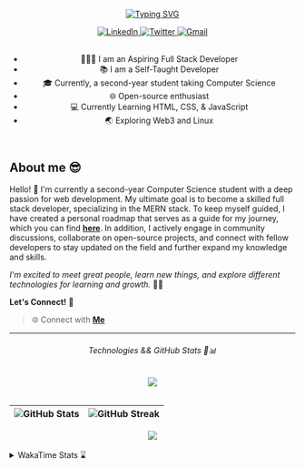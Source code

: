 
<header align="left">
  
[![Typing SVG](https://readme-typing-svg.demolab.com?font=poppins&weight=900&size=32&duration=4000&pause=800&color=FDFDFD&vCenter=true&width=800&lines=Welcome+to+my+GitHub+profile!+%F0%9F%91%8B;Let's+Connect!+%F0%9F%A4%9D)](https://git.io/typing-svg)
    
<section>
    <a href="https://www.linkedin.com/in/jfmartinz/">
    <img src="https://img.shields.io/badge/let's%20connect-LinkedIn-4d4f73?style=for-the-badge&amp;logo=linkedin&amp;logoColor=2677c8" alt="LinkedIn">
  </a>
  <a href="https://twitter.com/jfmartinz">
    <img src="https://img.shields.io/badge/follow%20Me-Twitter-4d4f73?style=for-the-badge&amp;logo=twitter&amp;logoColor=1d9bf0" alt="Twitter">
  </a>
  <a href="mailto:se.josephmartin@gmail.com">
    <img src="https://img.shields.io/badge/let's%20talk-gmail-4d4f73?style=for-the-badge&amp;logo=gmail&amp;logoColor=ea4335" alt="Gmail">
  </a>
</section><br>


- 🧑🏻‍💻 I am an Aspiring Full Stack Developer
- 📚 I am a Self-Taught Developer
- 🎓 Currently, a second-year student taking Computer Science 
- 🌐 Open-source enthusiast   
- 💻 Currently Learning HTML, CSS, & JavaScript
- 🌏 Exploring Web3 and Linux
</header>


  

<section align="left">

## About me 😎

Hello! 👋 I'm currently a second-year Computer Science student with a deep passion for web development. My ultimate goal is to become a skilled full stack developer, specializing in the MERN stack. To keep myself guided, I have created a personal roadmap that serves as a guide for my journey, which you can find [**here**](https://github.com/jfmartinz/mern-stack). In addition, I actively engage in community discussions, collaborate on open-source projects, and connect with fellow developers to stay updated on the field and further expand my knowledge and skills.

*I'm excited to meet great people, learn new things, and explore different technologies for learning and growth.* 🚀💫

**Let's Connect!** 🙌

> 🌐 Connect with  [**Me**](https://linkfree.io/jfmartinz) 
</section>

---

<section align="center">
  
  ###### Technologies && GitHub Stats 🔧📊
  
  <a href="https://skillicons.dev">
    <img src="https://skillicons.dev/icons?i=mongodb,expressjs,nodejs,react,html,css,tailwind,javascript,git,githubactions,md,linux" />
  </a><br><br>


| ![GitHub Stats](https://github-readme-stats.vercel.app/api?username=jfmartinz&show_icons=true&theme=tokyonight&hide_border=true&include_all_commits=false&count_private=false) | ![GitHub Streak](https://github-readme-streak-stats.herokuapp.com/?user=jfmartinz&theme=tokyonight&hide_border=true) |
| --- | --- | 


<!-- Visit https://committers.top/ to learn more about this -->

<a href="https://committers.top/philippines_public#jfmartinz">
          <img src="https://img.shields.io/static/v1?label=Most active GitHub users in PH&labelColor=4d4f73&message=➦&color=38bdae&style=for-the-badge&logo=github&logoColor=fffff"/>
</a>

</section>

<br>

<!-- To generate your own WakaTimem in your README profile.
Visit this repo: https://github.com/anmol098/waka-readme-stats -->
<details>
  
 <summary>  WakaTime Stats ⌛ </summary><br>
   
<!--START_SECTION:jfmartinz-->
![Code Time](http://img.shields.io/badge/Code%20Time-88%20hrs%205%20mins-blue)

**I'm an Early 🐤** 

```text
🌞 Morning                117 commits         █████░░░░░░░░░░░░░░░░░░░░   18.57 % 
🌆 Daytime                199 commits         ████████░░░░░░░░░░░░░░░░░   31.59 % 
🌃 Evening                284 commits         ███████████░░░░░░░░░░░░░░   45.08 % 
🌙 Night                  30 commits          █░░░░░░░░░░░░░░░░░░░░░░░░   04.76 % 
```
📅 **I'm Most Productive on Thursday** 

```text
Monday                   90 commits          ████░░░░░░░░░░░░░░░░░░░░░   14.29 % 
Tuesday                  73 commits          ███░░░░░░░░░░░░░░░░░░░░░░   11.59 % 
Wednesday                93 commits          ████░░░░░░░░░░░░░░░░░░░░░   14.76 % 
Thursday                 121 commits         █████░░░░░░░░░░░░░░░░░░░░   19.21 % 
Friday                   93 commits          ████░░░░░░░░░░░░░░░░░░░░░   14.76 % 
Saturday                 83 commits          ███░░░░░░░░░░░░░░░░░░░░░░   13.17 % 
Sunday                   77 commits          ███░░░░░░░░░░░░░░░░░░░░░░   12.22 % 
```


📊 **This Week I Spent My Time On** 

```text
💬 Programming Languages: 
Markdown                 10 hrs 1 min        ████████████████░░░░░░░░░   63.49 % 
JavaScript               5 hrs 31 mins       █████████░░░░░░░░░░░░░░░░   35.05 % 
Other                    13 mins             ░░░░░░░░░░░░░░░░░░░░░░░░░   01.46 % 
```


<!--END_SECTION:jfmartinz-->
</details>

